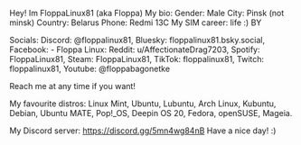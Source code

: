 Hey! Im FloppaLinux81 (aka Floppa)
My bio:
Gender: Male
City: Pinsk (not minsk)
Country: Belarus
Phone: Redmi 13C
My SIM career: life :) BY


Socials: 
Discord: @floppalinux81, Bluesky: floppalinux81.bsky.social, Facebook: - Floppa Linux: Reddit: u/AffectionateDrag7203, Spotify: FloppaLinux81, Steam:  FloppaLinux81, TikTok:  floppalinux81, Twitch: floppalinux81, Youtube: @floppabagonetke

Reach me at any time if you want!

My favourite distros:
Linux Mint,
Ubuntu,
Lubuntu,
Arch Linux,
Kubuntu,
Debian,
Ubuntu MATE,
Pop!_OS,
Deepin OS 20,
Fedora,
openSUSE,
Mageia.

My Discord server: https://discord.gg/5mn4wg84nB
Have a nice day! :)
